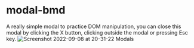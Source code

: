 # modal-bmd

A really simple modal to practice DOM manipulation, you can close this modal by clicking the X button, clicking outside the modal or pressing Esc key.
![Screenshot 2022-09-08 at 20-31-22 Modals](https://user-images.githubusercontent.com/112894363/189260064-99437a50-4aba-4083-b4df-76a5c62d1c9d.png)
